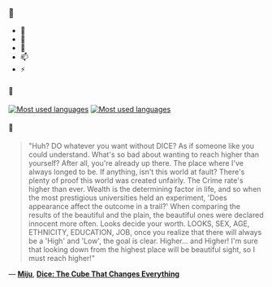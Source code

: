 ### 👋

- 🔭
- 🌱
- 💬
- 📫
- ⚡

#### 🧏

[![Most used languages](https://github-readme-stats-aynah.vercel.app/api/top-langs/?username=aynh&theme=solarized-dark&langs_count=6&layout=compact&hide_title=true)](https://github.com/anuraghazra/github-readme-stats#gh-dark-mode-only)
[![Most used languages](https://github-readme-stats-aynah.vercel.app/api/top-langs/?username=aynh&theme=solarized-light&langs_count=6&layout=compact&hide_title=true)](https://github.com/anuraghazra/github-readme-stats#gh-light-mode-only)

#### 💬

> "Huh? DO whatever you want without DICE? As if someone like you could understand. What's so bad about wanting to reach higher than yourself? After all, you're already up there. The place where I've always longed to be. If anything, isn't this world at fault? There's plenty of proof this world was created unfairly. The Crime rate's higher than ever. Wealth is the determining factor in life, and so when the most prestigious universities held an experiment, 'Does appearance affect the outcome in a trail?' When comparing the results of the beautiful and the plain, the beautiful ones were declared innocent more often. Looks decide your worth. LOOKS, SEX, AGE, ETHNICITY, EDUCATION, JOB, once you realize that there will always be a 'High' and 'Low', the goal is clear. Higher... and Higher! I'm sure that looking down from the highest place will be beautiful sight, so I must reach higher!"

&mdash; [**Miju**](https://myanimelist.net/character.php?q=Miju&cat=character), [**Dice: The Cube That Changes Everything**](https://myanimelist.net/search/all?q=Dice%3A%20The%20Cube%20That%20Changes%20Everything&cat=all)
